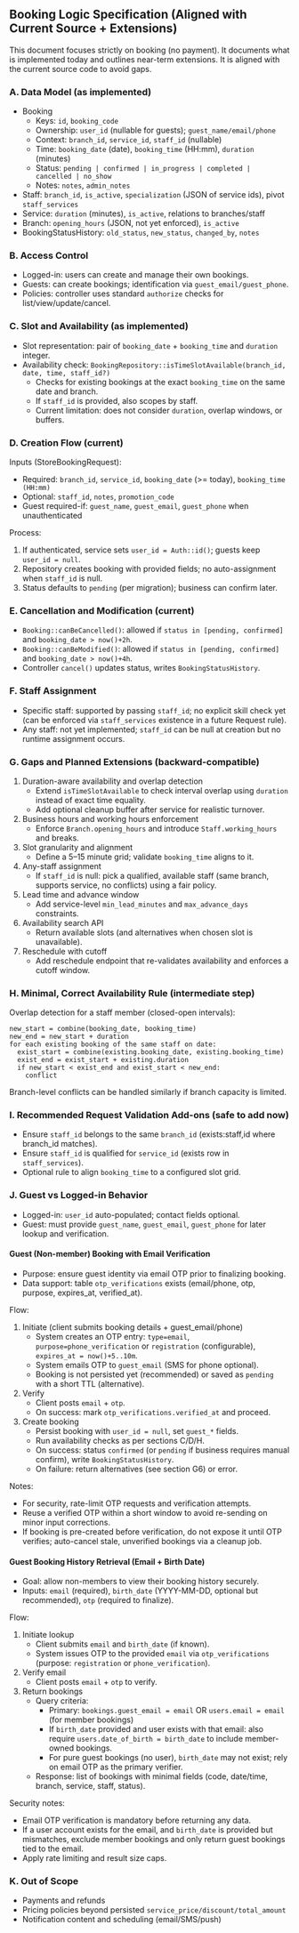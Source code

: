 ## Booking Logic Specification (Aligned with Current Source + Extensions)

This document focuses strictly on booking (no payment). It documents what is implemented today and outlines near-term extensions. It is aligned with the current source code to avoid gaps.

### A. Data Model (as implemented)
- Booking
  - Keys: `id`, `booking_code`
  - Ownership: `user_id` (nullable for guests); `guest_name/email/phone`
  - Context: `branch_id`, `service_id`, `staff_id` (nullable)
  - Time: `booking_date` (date), `booking_time` (HH:mm), `duration` (minutes)
  - Status: `pending | confirmed | in_progress | completed | cancelled | no_show`
  - Notes: `notes`, `admin_notes`
- Staff: `branch_id`, `is_active`, `specialization` (JSON of service ids), pivot `staff_services`
- Service: `duration` (minutes), `is_active`, relations to branches/staff
- Branch: `opening_hours` (JSON, not yet enforced), `is_active`
- BookingStatusHistory: `old_status`, `new_status`, `changed_by`, `notes`

### B. Access Control
- Logged-in: users can create and manage their own bookings.
- Guests: can create bookings; identification via `guest_email/guest_phone`.
- Policies: controller uses standard `authorize` checks for list/view/update/cancel.

### C. Slot and Availability (as implemented)
- Slot representation: pair of `booking_date` + `booking_time` and `duration` integer.
- Availability check: `BookingRepository::isTimeSlotAvailable(branch_id, date, time, staff_id?)`
  - Checks for existing bookings at the exact `booking_time` on the same date and branch.
  - If `staff_id` is provided, also scopes by staff.
  - Current limitation: does not consider `duration`, overlap windows, or buffers.

### D. Creation Flow (current)
Inputs (StoreBookingRequest):
- Required: `branch_id`, `service_id`, `booking_date` (>= today), `booking_time (HH:mm)`
- Optional: `staff_id`, `notes`, `promotion_code`
- Guest required-if: `guest_name`, `guest_email`, `guest_phone` when unauthenticated

Process:
1) If authenticated, service sets `user_id = Auth::id()`; guests keep `user_id = null`.
2) Repository creates booking with provided fields; no auto-assignment when `staff_id` is null.
3) Status defaults to `pending` (per migration); business can confirm later.

### E. Cancellation and Modification (current)
- `Booking::canBeCancelled()`: allowed if `status in [pending, confirmed]` and `booking_date > now()+2h`.
- `Booking::canBeModified()`: allowed if `status in [pending, confirmed]` and `booking_date > now()+4h`.
- Controller `cancel()` updates status, writes `BookingStatusHistory`.

### F. Staff Assignment
- Specific staff: supported by passing `staff_id`; no explicit skill check yet (can be enforced via `staff_services` existence in a future Request rule).
- Any staff: not yet implemented; `staff_id` can be null at creation but no runtime assignment occurs.

### G. Gaps and Planned Extensions (backward-compatible)
1) Duration-aware availability and overlap detection
   - Extend `isTimeSlotAvailable` to check interval overlap using `duration` instead of exact time equality.
   - Add optional cleanup buffer after service for realistic turnover.
2) Business hours and working hours enforcement
   - Enforce `Branch.opening_hours` and introduce `Staff.working_hours` and breaks.
3) Slot granularity and alignment
   - Define a 5–15 minute grid; validate `booking_time` aligns to it.
4) Any-staff assignment
   - If `staff_id` is null: pick a qualified, available staff (same branch, supports service, no conflicts) using a fair policy.
5) Lead time and advance window
   - Add service-level `min_lead_minutes` and `max_advance_days` constraints.
6) Availability search API
   - Return available slots (and alternatives when chosen slot is unavailable).
7) Reschedule with cutoff
   - Add reschedule endpoint that re-validates availability and enforces a cutoff window.

### H. Minimal, Correct Availability Rule (intermediate step)
Overlap detection for a staff member (closed-open intervals):
```
new_start = combine(booking_date, booking_time)
new_end = new_start + duration
for each existing booking of the same staff on date:
  exist_start = combine(existing.booking_date, existing.booking_time)
  exist_end = exist_start + existing.duration
  if new_start < exist_end and exist_start < new_end:
    conflict
```
Branch-level conflicts can be handled similarly if branch capacity is limited.

### I. Recommended Request Validation Add-ons (safe to add now)
- Ensure `staff_id` belongs to the same `branch_id` (exists:staff,id where branch_id matches).
- Ensure `staff_id` is qualified for `service_id` (exists row in `staff_services`).
- Optional rule to align `booking_time` to a configured slot grid.

### J. Guest vs Logged-in Behavior
- Logged-in: `user_id` auto-populated; contact fields optional.
- Guest: must provide `guest_name`, `guest_email`, `guest_phone` for later lookup and verification.

#### Guest (Non-member) Booking with Email Verification
- Purpose: ensure guest identity via email OTP prior to finalizing booking.
- Data support: table `otp_verifications` exists (email/phone, otp, purpose, expires_at, verified_at).

Flow:
1) Initiate (client submits booking details + guest_email/phone)
   - System creates an OTP entry: `type=email`, `purpose=phone_verification` or `registration` (configurable), `expires_at = now()+5..10m`.
   - System emails OTP to `guest_email` (SMS for phone optional).
   - Booking is not persisted yet (recommended) or saved as `pending` with a short TTL (alternative).
2) Verify
   - Client posts `email` + `otp`.
   - On success: mark `otp_verifications.verified_at` and proceed.
3) Create booking
   - Persist booking with `user_id = null`, set `guest_*` fields.
   - Run availability checks as per sections C/D/H.
   - On success: status `confirmed` (or `pending` if business requires manual confirm), write `BookingStatusHistory`.
   - On failure: return alternatives (see section G6) or error.

Notes:
- For security, rate-limit OTP requests and verification attempts.
- Reuse a verified OTP within a short window to avoid re-sending on minor input corrections.
- If booking is pre-created before verification, do not expose it until OTP verifies; auto-cancel stale, unverified bookings via a cleanup job.

#### Guest Booking History Retrieval (Email + Birth Date)
- Goal: allow non-members to view their booking history securely.
- Inputs: `email` (required), `birth_date` (YYYY-MM-DD, optional but recommended), `otp` (required to finalize).

Flow:
1) Initiate lookup
   - Client submits `email` and `birth_date` (if known).
   - System issues OTP to the provided `email` via `otp_verifications` (purpose: `registration` or `phone_verification`).
2) Verify email
   - Client posts `email` + `otp` to verify.
3) Return bookings
   - Query criteria:
     - Primary: `bookings.guest_email = email` OR `users.email = email` (for member bookings)
     - If `birth_date` provided and user exists with that email: also require `users.date_of_birth = birth_date` to include member-owned bookings.
     - For pure guest bookings (no user), `birth_date` may not exist; rely on email OTP as the primary verifier.
   - Response: list of bookings with minimal fields (code, date/time, branch, service, staff, status).

Security notes:
- Email OTP verification is mandatory before returning any data.
- If a user account exists for the email, and `birth_date` is provided but mismatches, exclude member bookings and only return guest bookings tied to the email.
- Apply rate limiting and result size caps.

### K. Out of Scope
- Payments and refunds
- Pricing policies beyond persisted `service_price/discount/total_amount`
- Notification content and scheduling (email/SMS/push)



